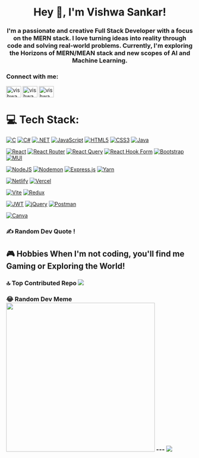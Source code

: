 <h1 align="center">Hey 👋, I'm Vishwa Sankar!</h1>
<h3 align="center">I'm a passionate and creative Full Stack Developer with a focus on the MERN stack. I love turning ideas into reality through code and solving real-world problems. Currently, I'm exploring the Horizons of MERN/MEAN stack and new scopes of AI and Machine Learning.</h3>


<h3 align="left">Connect with me:</h3>
<p align="left">
<a href="https://www.linkedin.com/in/vishwa-s-8921a0250/" target="blank"><img align="center" src="https://raw.githubusercontent.com/rahuldkjain/github-profile-readme-generator/master/src/images/icons/Social/linked-in-alt.svg" alt="vishwa s" height="30" width="40" /></a>
<a href="https://www.instagram.com/vishwa.sankar.14" target="blank"><img align="center" src="https://raw.githubusercontent.com/rahuldkjain/github-profile-readme-generator/master/src/images/icons/Social/instagram.svg" alt="vishwa_expert" height="30" width="40" /></a>
<a href="https://leetcode.com/VishwaSankar" target="blank"><img align="center" src="https://raw.githubusercontent.com/rahuldkjain/github-profile-readme-generator/master/src/images/icons/Social/leet-code.svg" alt="vishwa s" height="30" width="40" /></a>
</p>

# 💻 Tech Stack:
[![C](https://img.shields.io/badge/c-%2300599C.svg?style=for-the-badge&logo=c&logoColor=white)](#) 
[![C#](https://img.shields.io/badge/c%23-%23239120.svg?style=for-the-badge&logo=c-sharp&logoColor=white)](#) 
[![.NET](https://img.shields.io/badge/.NET-512BD4?style=for-the-badge&logo=dotnet&logoColor=white)](#) 
[![JavaScript](https://img.shields.io/badge/javascript-%23323330.svg?style=for-the-badge&logo=javascript&logoColor=%23F7DF1E)](#) 
[![HTML5](https://img.shields.io/badge/html5-%23E34F26.svg?style=for-the-badge&logo=html5&logoColor=white)](#) 
[![CSS3](https://img.shields.io/badge/css3-%231572B6.svg?style=for-the-badge&logo=css3&logoColor=white)](#) 
[![Java](https://img.shields.io/badge/java-%23ED8B00.svg?style=for-the-badge&logo=openjdk&logoColor=white)](#)


[![React](https://img.shields.io/badge/react-%2320232a.svg?style=for-the-badge&logo=react&logoColor=%2361DAFB)](#) 
[![React Router](https://img.shields.io/badge/React_Router-CA4245?style=for-the-badge&logo=react-router&logoColor=white)](#) 
[![React Query](https://img.shields.io/badge/-React%20Query-FF4154?style=for-the-badge&logo=react%20query&logoColor=white)](#) 
[![React Hook Form](https://img.shields.io/badge/React%20Hook%20Form-%23EC5990.svg?style=for-the-badge&logo=reacthookform&logoColor=white)](#) 
[![Bootstrap](https://img.shields.io/badge/bootstrap-%238511FA.svg?style=for-the-badge&logo=bootstrap&logoColor=white)](#) 
[![MUI](https://img.shields.io/badge/MUI-%230081CB.svg?style=for-the-badge&logo=mui&logoColor=white)](#)

[![NodeJS](https://img.shields.io/badge/node.js-6DA55F?style=for-the-badge&logo=node.js&logoColor=white)](#) 
[![Nodemon](https://img.shields.io/badge/NODEMON-%23323330.svg?style=for-the-badge&logo=nodemon&logoColor=%BBDEAD)](#) 
[![Express.js](https://img.shields.io/badge/express.js-%23404d59.svg?style=for-the-badge&logo=express&logoColor=%2361DAFB)](#) 
[![Yarn](https://img.shields.io/badge/yarn-%232C8EBB.svg?style=for-the-badge&logo=yarn&logoColor=white)](#)

[![Netlify](https://img.shields.io/badge/netlify-%23000000.svg?style=for-the-badge&logo=netlify&logoColor=#00C7B7)](#) 
[![Vercel](https://img.shields.io/badge/vercel-%23000000.svg?style=for-the-badge&logo=vercel&logoColor=white)](#)

[![Vite](https://img.shields.io/badge/vite-%23646CFF.svg?style=for-the-badge&logo=vite&logoColor=white)](#) 
[![Redux](https://img.shields.io/badge/redux-%23593d88.svg?style=for-the-badge&logo=redux&logoColor=white)](#)

[![JWT](https://img.shields.io/badge/JWT-black?style=for-the-badge&logo=JSON%20web%20tokens)](#) 
[![jQuery](https://img.shields.io/badge/jquery-%230769AD.svg?style=for-the-badge&logo=jquery&logoColor=white)](#) 
[![Postman](https://img.shields.io/badge/Postman-FF6C37?style=for-the-badge&logo=postman&logoColor=white)](#)

[![Canva](https://img.shields.io/badge/Canva-%2300C4CC.svg?style=for-the-badge&logo=Canva&logoColor=white)](#) 
### ✍️ Random Dev Quote !
[](https://quotes-github-readme.vercel.app/api?type=horizontal&theme=radical)
## 🎮 Hobbies When I'm not coding, you'll find me Gaming or Exploring the World! 
### 🔝 Top Contributed Repo ![](https://github-contributor-stats.vercel.app/api?username=VishwaSankar&limit=5&theme=dark&combine_all_yearly_contributions=true) 
### 😂 Random Dev Meme <img src='https://randommeme-five.vercel.app/' style="height: 400px;"/> --- [![](https://visitcount.itsvg.in/api?id=VishwaSankar&icon=0&color=0)](https://visitcount.itsvg.in)


<!-- Proudly created with GPRM ( https://gprm.itsvg.in ) -->
